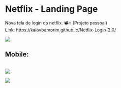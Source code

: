 # Netflix - Landing Page

Nova tela de login da netflix. 📽️🔥
(Projeto pessoal)
<br>
Link: https://kaiovbamorim.github.io/Netflix-Login-2.0/ 

<img src="https://user-images.githubusercontent.com/108599877/205718483-739c3eca-f039-4ea4-acff-f3aaeb0c374f.png">

<h2>Mobile:</h2>
<br>
<div style="display: inline">
  <img src="https://user-images.githubusercontent.com/108599877/192402188-3b32f4aa-79fa-4fb9-b4ed-2cb1fbe76c9c.png" width="calc(100%/2)">
  <p></p>
  <img src="https://user-images.githubusercontent.com/108599877/192402190-72f06238-8951-475e-a5a5-38dffa45d80b.png" width="calc(100%/2)">
</div>
